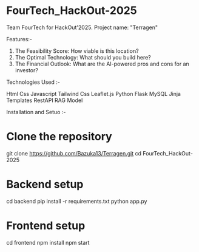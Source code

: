# FourTech_HackOut-2025
Team FourTech for HackOut'2025. Project name: "Terragen"

Features:-

1. The Feasibility Score: How viable is this location?
2. The Optimal Technology: What should you build here?
3. The Financial Outlook: What are the AI-powered pros and cons for an investor?



Technologies Used :-

Html
Css
Javascript
Tailwind Css
Leaflet.js
Python
Flask
MySQL
Jinja Templates
RestAPI
RAG Model



Installation and Setuo :-

# Clone the repository
git clone https://github.com/Bazuka13/Terragen.git
cd FourTech_HackOut-2025

# Backend setup
cd backend
pip install -r requirements.txt
python app.py

# Frontend setup
cd frontend
npm install
npm start

